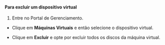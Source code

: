 #### Para excluir um dispositivo virtual

1. Entre no Portal de Gerenciamento.

- Clique em **Máquinas Virtuais** e então selecione o dispositivo virtual.

- Clique em **Excluir** e opte por excluir todos os discos da máquina virtual.

<!---HONumber=AcomDC_1217_2015-->
